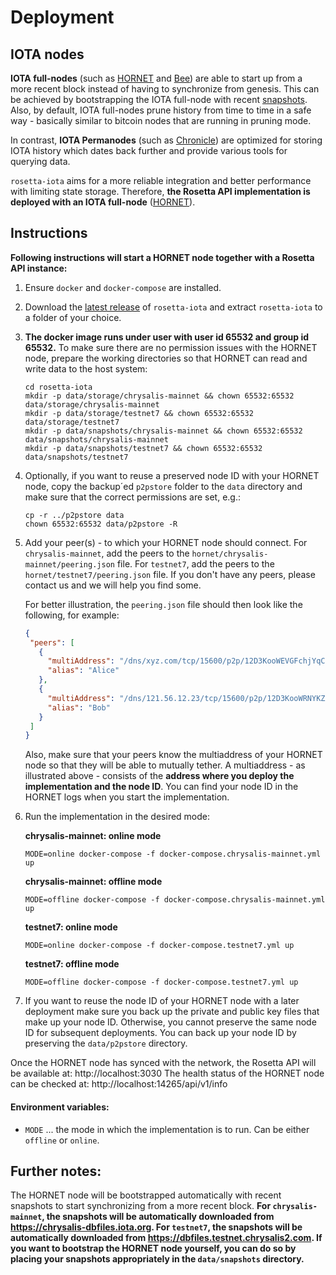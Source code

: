 # Deployment

## IOTA nodes

**IOTA full-nodes** (such as [HORNET](https://github.com/gohornet/hornet) and [Bee](https://github.com/iotaledger/bee)) are able to start up from a more recent block instead of having to synchronize from genesis. This can be achieved by bootstrapping the IOTA full-node with recent [snapshots](https://github.com/luca-moser/protocol-rfcs/blob/local-snapshot-file-format/text/0000-local-snapshot-file-format/0000-local-snapshot-file-format.md). 
Also, by default, IOTA full-nodes prune history from time to time in a safe way - basically similar to bitcoin nodes that are running in pruning mode.

In contrast, **IOTA Permanodes** (such as [Chronicle](https://github.com/iotaledger/chronicle.rs)) are optimized for storing IOTA history which dates back further and provide various tools for querying data.

`rosetta-iota` aims for a more reliable integration and better performance with limiting state storage. Therefore, **the Rosetta API implementation is deployed with an IOTA full-node** ([HORNET](https://github.com/gohornet/hornet.git)).

## Instructions

**Following instructions will start a HORNET node together with a Rosetta API instance:**

1) Ensure `docker` and `docker-compose` are installed.
2) Download the [latest release](https://github.com/iotaledger/rosetta-iota/releases) of `rosetta-iota` and extract `rosetta-iota` to a folder of your choice.
3) **The docker image runs under user with user id 65532 and group id 65532.** To make sure there are no permission issues with the HORNET node, prepare the working directories so that HORNET can read and write data to the host system:
    ```
    cd rosetta-iota
    mkdir -p data/storage/chrysalis-mainnet && chown 65532:65532 data/storage/chrysalis-mainnet
    mkdir -p data/storage/testnet7 && chown 65532:65532 data/storage/testnet7
    mkdir -p data/snapshots/chrysalis-mainnet && chown 65532:65532 data/snapshots/chrysalis-mainnet
    mkdir -p data/snapshots/testnet7 && chown 65532:65532 data/snapshots/testnet7
    ```
4) Optionally, if you want to reuse a preserved node ID with your HORNET node, copy the backup´ed `p2pstore` folder to the `data` directory and make sure that the correct permissions are set, e.g.:
    ```
    cp -r ../p2pstore data
    chown 65532:65532 data/p2pstore -R
    ```
   
5) Add your peer(s) - to which your HORNET node should connect. For `chrysalis-mainnet`, add the peers to the `hornet/chrysalis-mainnet/peering.json` file. For `testnet7`, add the peers to the `hornet/testnet7/peering.json` file. If you don't have any peers, please contact us and we will help you find some.

    For better illustration, the `peering.json` file should then look like the following, for example:
    ```json
   {
     "peers": [
       {
         "multiAddress": "/dns/xyz.com/tcp/15600/p2p/12D3KooWEVGFchjYqCH1nAWt2norb6sJYEedmEkPofoNiyDwyptf",
         "alias": "Alice"
       },
       {
         "multiAddress": "/dns/121.56.12.23/tcp/15600/p2p/12D3KooWRNYKZXYqZngxQee5BefmzcW5Zk6Tc6iE92U2uZwArHw9",
         "alias": "Bob"
       }
     ]
   }
   ```
   
    Also, make sure that your peers know the multiaddress of your HORNET node so that they will be able to mutually tether. A multiaddress - as illustrated above - consists of the **address where you deploy the implementation and the node ID**. You can find your node ID in the HORNET logs when you start the implementation.
    
6) Run the implementation in the desired mode:

    **chrysalis-mainnet: online mode**
    ```
    MODE=online docker-compose -f docker-compose.chrysalis-mainnet.yml up
    ```
    
    **chrysalis-mainnet: offline mode**
    ```
    MODE=offline docker-compose -f docker-compose.chrysalis-mainnet.yml up
    ```
    
    **testnet7: online mode**
    ```
    MODE=online docker-compose -f docker-compose.testnet7.yml up
    ```
    
    **testnet7: offline mode**
    ```
    MODE=offline docker-compose -f docker-compose.testnet7.yml up
    ```

7) If you want to reuse the node ID of your HORNET node with a later deployment make sure you back up the private and public key files that make up your node ID. Otherwise, you cannot preserve the same node ID for subsequent deployments. 
You can back up your node ID by preserving the `data/p2pstore` directory.

Once the HORNET node has synced with the network, the Rosetta API will be available at: http://localhost:3030
The health status of the HORNET node can be checked at: http://localhost:14265/api/v1/info

#### Environment variables:
- `MODE` ... the mode in which the implementation is to run. Can be either `offline` or `online`.

## Further notes:

The HORNET node will be bootstrapped automatically with recent snapshots to start synchronizing from a more recent block. **For `chrysalis-mainnet`, the snapshots will be automatically downloaded from https://chrysalis-dbfiles.iota.org. For `testnet7`, the snapshots will be automatically downloaded from https://dbfiles.testnet.chrysalis2.com. If you want to bootstrap the HORNET node yourself, you can do so by placing your snapshots appropriately in the `data/snapshots` directory.**

